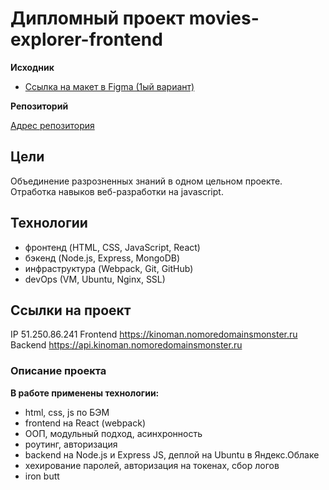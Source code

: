 # Дипломный проект movies-explorer-frontend


**Исходник**

- [Ссылка на макет в Figma (1ый вариант)](https://www.figma.com/file/6FMWkB94wE7KTkcCgUXtnC/%D0%94%D0%B8%D0%BF%D0%BB%D0%BE%D0%BC%D0%BD%D1%8B%D0%B9-%D0%BF%D1%80%D0%BE%D0%B5%D0%BA%D1%82?type=design&node-id=932%3A2618&mode=design&t=fHND1xSTLpbm4IQN-1)

**Репозиторий**

[Адрес репозитория](https://github.com/SergeyKardashev/movies-explorer-frontend)


## Цели

Объединение разрозненных знаний в одном цельном проекте.
Отработка навыков веб-разработки на javascript.


## Технологии

- фронтенд (HTML, CSS, JavaScript, React) 
- бэкенд (Node.js, Express, MongoDB) 
- инфраструктура (Webpack, Git, GitHub) 
- devOps (VM, Ubuntu, Nginx, SSL)


## Ссылки на проект

IP  51.250.86.241
Frontend  https://kinoman.nomoredomainsmonster.ru
Backend   https://api.kinoman.nomoredomainsmonster.ru

### Описание проекта

**В работе применены технологии:**

- html, css, js по БЭМ
- frontend на React (webpack)
- ООП, модульный подход, асинхронность
- роутинг, авторизация
- backend на Node.js и Express JS, деплой на Ubuntu в Яндекс.Облаке
- хехирование паролей, авторизация на токенах, сбор логов
- iron butt
